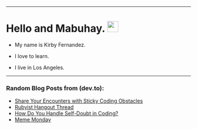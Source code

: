 
<img src="https://komarev.com/ghpvc/?username=kirbygit&style=flat-square&color=blue" alt=""/>

---
<h1>
  Hello and Mabuhay.
  <img src="https://media.giphy.com/media/hvRJCLFzcasrR4ia7z/giphy.gif" width="30px"/>
</h1>

- My name is Kirby Fernandez.

- I love to learn.

- I live in Los Angeles.

---

### Random Blog Posts from (dev.to):
<!-- BLOG-POST-LIST:START -->
- [Share Your Encounters with Sticky Coding Obstacles](https://dev.to/codenewbieteam/share-your-encounters-with-sticky-coding-obstacles-2l5e)
- [Rubyist Hangout Thread](https://dev.to/ben/rubyist-hangout-thread-3d79)
- [How Do You Handle Self-Doubt in Coding?](https://dev.to/codenewbieteam/how-do-you-handle-self-doubt-in-coding-4dl0)
- [Meme Monday](https://dev.to/ben/meme-monday-c8j)
<!-- BLOG-POST-LIST:END -->
